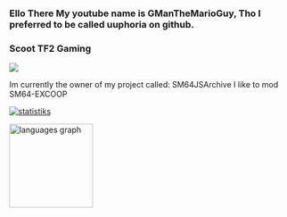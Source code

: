 ### Ello There My youtube name is GManTheMarioGuy, Tho I preferred to be called uuphoria on github.

### Scoot TF2 Gaming
![](https://c.tenor.com/rOlb9wGrNYwAAAAM/scout-tf2.gif)

Im currently the owner of my project called: SM64JSArchive
I like to mod SM64-EXCOOP

[![statistiks](https://github-readme-stats.vercel.app/api?username=uuphoria&theme=synthwave&show_icons=true)](https://github.com/anuraghazra/github-readme-stats)
</div>
  <img src="https://github-readme-stats.vercel.app/api/top-langs?locale=en&hide_title=false&layout=compact&card_width=320&langs_count=5&theme=synthwave&hide_border=false&username=uuphoria" height="150" alt="languages graph"  />
</div>
</a>
<!--
## Web development stuff That I work with (Rust for servers!)
<div align="left">
  <img src="https://cdn.jsdelivr.net/gh/devicons/devicon/icons/rust/rust-plain.svg" height="30" width="42" alt="rust logo"  />

  <img src="https://cdn.jsdelivr.net/gh/devicons/devicon/icons/javascript/javascript-original.svg" height="30" width="42" alt="javascript logo"  />
</div>

###

<div align="left">
  <img src="https://cdn.jsdelivr.net/gh/devicons/devicon/icons/nodejs/nodejs-original.svg" height="30" width="42" alt="nodejs logo"  />
